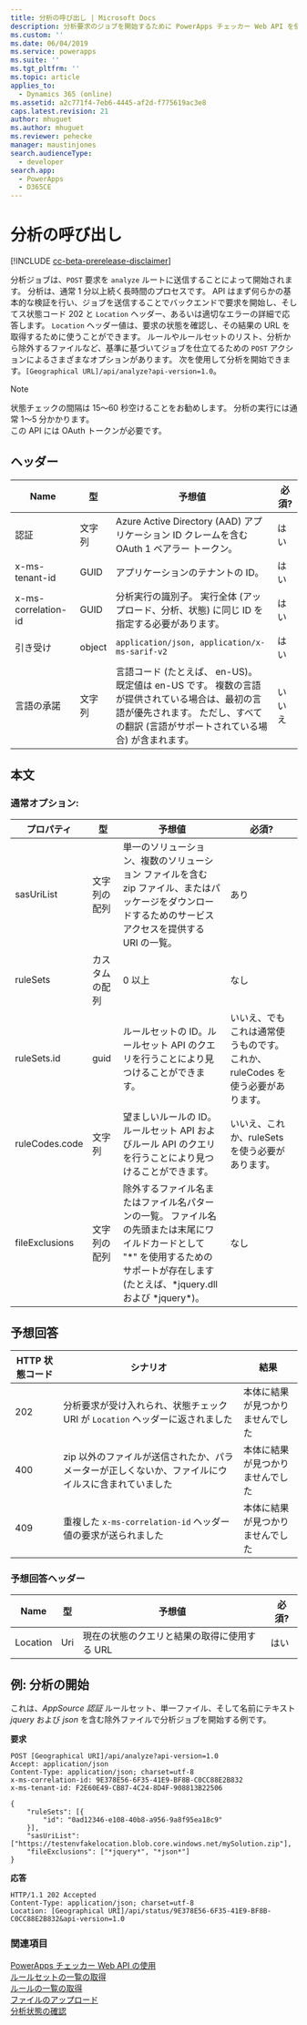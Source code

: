 ```yaml
---
title: 分析の呼び出し | Microsoft Docs
description: 分析要求のジョブを開始するために PowerApps チェッカー Web API を使用して POST 要求を形成する方法を説明します。
ms.custom: ''
ms.date: 06/04/2019
ms.service: powerapps
ms.suite: ''
ms.tgt_pltfrm: ''
ms.topic: article
applies_to:
  - Dynamics 365 (online)
ms.assetid: a2c771f4-7eb6-4445-af2d-f775619ac3e8
caps.latest.revision: 21
author: mhuguet
ms.author: mhuguet
ms.reviewer: pehecke
manager: maustinjones
search.audienceType:
  - developer
search.app:
  - PowerApps
  - D365CE
---
```


# <a name="invoke-analysis"></a>分析の呼び出し

[!INCLUDE [cc-beta-prerelease-disclaimer](../../../../includes/cc-beta-prerelease-disclaimer.md)]

分析ジョブは、`POST` 要求を `analyze` ルートに送信することによって開始されます。 分析は、通常 1 分以上続く長時間のプロセスです。 API はまず何らかの基本的な検証を行い、ジョブを送信することでバックエンドで要求を開始し、そしてス状態コード 202 と `Location` ヘッダー、あるいは適切なエラーの詳細で応答します。 `Location` ヘッダー値は、要求の状態を確認し、その結果の URL を取得するために使うことができます。 ルールやルールセットのリスト、分析から除外するファイルなど、基準に基づいてジョブを仕立てるための `POST` アクションによるさまざまなオプションがあります。 次を使用して分析を開始できます。`[Geographical URL]/api/analyze?api-version=1.0`。


> [!NOTE]
>  状態チェックの間隔は 15～60 秒空けることをお勧めします。 分析の実行には通常 1～5 分かかります。<br /> この API には OAuth トークンが必要です。

<a name="bkmk_headers"></a>

## <a name="headers"></a>ヘッダー

|Name|型|予想値|必須?|
|---|---|---|---|
|認証|文字列|Azure Active Directory (AAD) アプリケーション ID クレームを含む OAuth 1 ベアラー トークン。|はい|
|x-ms-tenant-id|GUID|アプリケーションのテナントの ID。|はい|
|x-ms-correlation-id|GUID|分析実行の識別子。 実行全体 (アップロード、分析、状態) に同じ ID を指定する必要があります。|はい|
|引き受け|object|`application/json, application/x-ms-sarif-v2`|はい|
|言語の承諾|文字列|言語コード (たとえば、 en-US)。 既定値は en-US です。 複数の言語が提供されている場合は、最初の言語が優先されます。 ただし、すべての翻訳 (言語がサポートされている場合) が含まれます。|いいえ

<a name="bkmk_body"></a>

## <a name="body"></a>本文

### <a name="commonly-used-options"></a>通常オプション:

|プロパティ|型|予想値|必須?|
|---|---|---|---|
|sasUriList|文字列の配列|単一のソリューション、複数のソリューション ファイルを含む zip ファイル、またはパッケージをダウンロードするためのサービス アクセスを提供する URI の一覧。|あり|
|ruleSets|カスタムの配列|0 以上|なし|
|ruleSets.id|guid|ルールセットの ID。ルールセット API のクエリを行うことにより見つけることができます。|いいえ、でもこれは通常使うものです。 これか、ruleCodes を使う必要があります。|
|ruleCodes.code|文字列|望ましいルールの ID。ルールセット API およびルール API のクエリを行うことにより見つけることができます。|いいえ、これか、ruleSets を使う必要があります。|
|fileExclusions|文字列の配列|除外するファイル名またはファイル名パターンの一覧。 ファイル名の先頭または末尾にワイルドカードとして "*" を使用するためのサポートが存在します (たとえば、\*jquery.dll および \*jquery\*)。|なし|

<a name="bkmk_responses"></a>

## <a name="expected-responses"></a>予想回答

|HTTP 状態コード|シナリオ|結果|
|---|---|---|
|202|分析要求が受け入れられ、状態チェック URI が `Location` ヘッダーに返されました|本体に結果が見つかりませんでした
|400|zip 以外のファイルが送信されたか、パラメーターが正しくないか、ファイルにウイルスに含まれていました|本体に結果が見つかりませんでした|
|409|重複した `x-ms-correlation-id` ヘッダー値の要求が送られました|本体に結果が見つかりませんでした|

### <a name="expected-response-headers"></a>予想回答ヘッダー

|Name|型|予想値|必須?|
|---|---|---|---|
|Location|Uri|現在の状態のクエリと結果の取得に使用する URL|はい|

<a name="bkmk_analyzeExample"></a>

## <a name="example-initiate-an-analysis"></a>例: 分析の開始

これは、_AppSource 認証_ ルールセット、単一ファイル、そして名前にテキスト _jquery_ および _json_ を含む除外ファイルで分析ジョブを開始する例です。

**要求**

```http
POST [Geographical URI]/api/analyze?api-version=1.0
Accept: application/json
Content-Type: application/json; charset=utf-8
x-ms-correlation-id: 9E378E56-6F35-41E9-BF8B-C0CC88E2B832
x-ms-tenant-id: F2E60E49-CB87-4C24-8D4F-908813B22506

{
    "ruleSets": [{
        "id": "0ad12346-e108-40b8-a956-9a8f95ea18c9"
    }],
    "sasUriList": ["https://testenvfakelocation.blob.core.windows.net/mySolution.zip"],
    "fileExclusions": ["*jquery*", "*json*"]
}
```

**応答**

```http
HTTP/1.1 202 Accepted
Content-Type: application/json; charset=utf-8
Location: [Geographical URI]/api/status/9E378E56-6F35-41E9-BF8B-C0CC88E2B832&api-version=1.0
```

### <a name="see-also"></a>関連項目

[PowerApps チェッカー Web API の使用](overview.md)<br />
[ルールセットの一覧の取得](retrieve-rulesets.md)<br />
[ルールの一覧の取得](retrieve-rules.md)<br />
[ファイルのアップロード](upload-file.md)<br />
[分析状態の確認](check-status.md)<br />